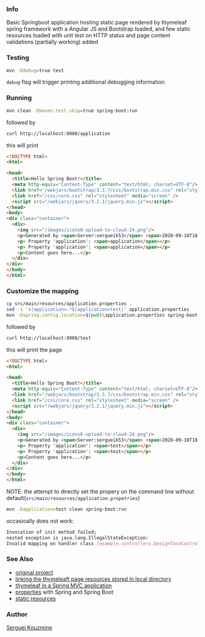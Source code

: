 ### Info

Basic Springboot application hosting static page rendered by thymeleaf spring framework with a Angular JS and Bootstrap loaded, and few static resources loaded with unit test on HTTP status and page content validations (partially working) added

### Testing
```sh
mvn -Ddebug=true test
```
`debug` flag will trigger printing additional debugging information

### Running
```sh
mvn clean -Dmaven.test.skip=true spring-boot:run
```
followed by

```sh
curl http://localhost:8080/application
```
this will print
```html
<!DOCTYPE html>
<html>

<head>
  <title>Hello Spring Boot!</title>
  <meta http-equiv="Content-Type" content="text/html; charset=UTF-8"/>
  <link href="/webjars/bootstrap/3.3.7/css/bootstrap.min.css" rel="stylesheet" media="screen" />
  <link href="/css/core.css" rel="stylesheet" media="screen" />
  <script src="/webjars/jquery/3.2.1/jquery.min.js"></script>
</head>
<body>
<div class="container">
  <div>
    <img src="/images/icons8-upload-to-cloud-24.png"/>
    <p>Generated by <span>Server:sergueik53</span> <span>2020-09-18T18:09:38.526</span></p>
    <p> Property 'application': <span>application</span></p>
    <p> Property 'application': <span>application</span></p>
    <p>Content goes here...</p>
  </div>
</div>
</body>
</html>


```

### Customize the mapping
```sh
cp src/main/resources/application.properties .
sed -i 's|application=.*$|application=test|' application.properties
mvn -Dspring.config.location=$(pwd)\application.properties spring-boot:run
```
followed by

```sh
curl http://localhost:8080/test
```
this will print the page
```html
<!DOCTYPE html>
<html>

<head>
  <title>Hello Spring Boot!</title>
  <meta http-equiv="Content-Type" content="text/html; charset=UTF-8"/>
  <link href="/webjars/bootstrap/3.3.7/css/bootstrap.min.css" rel="stylesheet" media="screen" />
  <link href="/css/core.css" rel="stylesheet" media="screen" />
  <script src="/webjars/jquery/3.2.1/jquery.min.js"></script>
</head>
<body>
<div class="container">
  <div>
    <img src="/images/icons8-upload-to-cloud-24.png"/>
    <p>Generated by <span>Server:sergueik53</span> <span>2020-09-18T18:14:36.455</span></p>
    <p> Property 'application': <span>test</span></p>
    <p> Property 'application': <span>test</span></p>
    <p>Content goes here...</p>
  </div>
</div>
</body>
</html>
```
NOTE: the attempt to directly set the propery on the command line without default(`src/main/resources/application.propetries`) 

```sh
mvn -Dapplication=test clean spring-boot:run
```
occasioally does not work:
```sh
Invocation of init method failed; 
nested exception is java.lang.IllegalStateException: 
Invalid mapping on handler class [example.controllers.DesignTacoController]: public java.lang.String example.controllers.DesignTacoController.showDesignForm(org.springframework.ui.Model)
```
### See Also

  * [original project](https://github.com/kolorobot/spring-boot-thymeleaf)
  * [linking the thymeleaft page resources stored in local directory](https://stackoverflow.com/questions/29460618/inserting-an-image-from-local-directory-in-thymeleaf-spring-framework-with-mave)
  * [thymeleaf in a Spring MVC application](https://www.baeldung.com/thymeleaf-in-spring-mvc)
  * [properties](https://www.baeldung.com/properties-with-spring) with Spring and Spring Boot
  * [static resources](https://www.baeldung.com/spring-mvc-static-resources)

### Author
[Serguei Kouzmine](kouzmine_serguei@yahoo.com)
